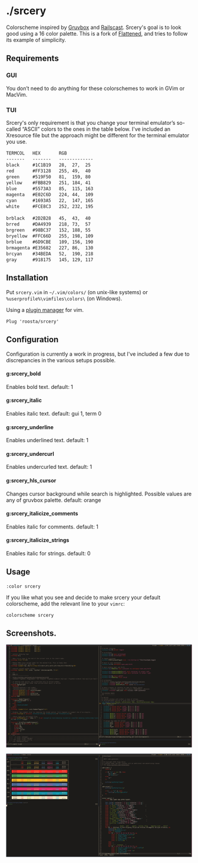 ./srcery
================================

Colorscheme inspired by [Gruvbox](https://github.com/morhetz/gruvbox) and [Railscast](https://chriskempson.github.io/base16/#railscasts). Srcery's goal is to look good using a 16 color palette. This is a fork of [Flattened](https://github.com/romainl/flattened), and tries to follow its example of simplicity.

## Requirements

### GUI

You don’t need to do anything for these colorschemes to work in GVim or MacVim.

### TUI

Srcery's only requirement is that you change your terminal emulator’s so-called “ASCII” colors to the ones in the table below.
I've included an Xresource file but the approach might be different for the terminal emulator you use.

```
TERMCOL   HEX       RGB
-------   -------   -------------
black     #1C1B19   28,  27,  25
red       #FF3128   255, 49,  40
green     #519F50   81,  159, 80
yellow    #FBB829   251, 184, 41
blue      #5573A3   85,  115, 163
magenta   #E02C6D   224, 44,  109
cyan      #1693A5   22,  147, 165
white     #FCE8C3   252, 232, 195

brblack   #2D2B28   45,  43,  40
brred     #DA4939   218, 73,  57
brgreen   #98BC37   152, 188, 55
bryellow  #FFC66D   255, 198, 109
brblue    #6D9CBE   109, 156, 190
brmagenta #E35682   227, 86,  130
brcyan    #34BEDA   52,  190, 218
gray      #918175   145, 129, 117
```

## Installation

Put `srcery.vim` in `~/.vim/colors/` (on unix-like systems) or `%userprofile%\vimfiles\colors\` (on Windows).

Using a [plugin manager](https://github.com/junegunn/vim-plug) for vim.
```vimrc
Plug 'roosta/srcery'
```

## Configuration

Configuration is currently a work in progress, but I've included a few due to discrepancies in the various setups possible.

#### g:srcery_bold

Enables bold text.
default: 1

#### g:srcery_italic

Enables italic text.
default: gui 1, term 0

#### g:srcery_underline

Enables underlined text.
default: 1

#### g:srcery_undercurl

Enables undercurled text.
default: 1

#### g:srcery_hls_cursor

Changes cursor background while search is highlighted. Possible values are any of gruvbox palette.
default: orange

#### g:srcery_italicize_comments

Enables italic for comments.
default: 1

#### g:srcery_italicize_strings

Enables italic for strings.
default: 0

## Usage
```
:color srcery
```

If you like what you see and decide to make srcery your default colorscheme, add the relevant line to your `vimrc`:

    colorscheme srcery

## Screenshots.

![srcery vim](screenshots/scery_vim.png)

![srcery shell](screenshots/scery_shell.png)
